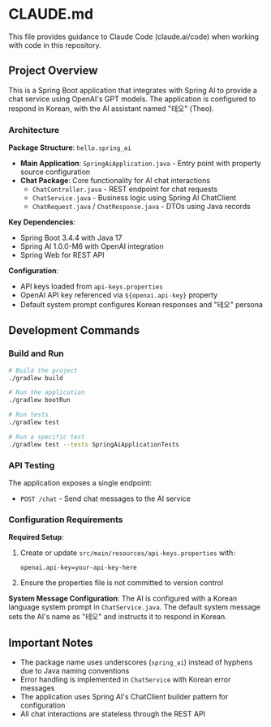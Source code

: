 # CLAUDE.md

This file provides guidance to Claude Code (claude.ai/code) when working with code in this repository.

## Project Overview

This is a Spring Boot application that integrates with Spring AI to provide a chat service using OpenAI's GPT models. The application is configured to respond in Korean, with the AI assistant named "테오" (Theo).

### Architecture

**Package Structure**: `hello.spring_ai`
- **Main Application**: `SpringAiApplication.java` - Entry point with property source configuration
- **Chat Package**: Core functionality for AI chat interactions
  - `ChatController.java` - REST endpoint for chat requests
  - `ChatService.java` - Business logic using Spring AI ChatClient
  - `ChatRequest.java` / `ChatResponse.java` - DTOs using Java records

**Key Dependencies**:
- Spring Boot 3.4.4 with Java 17
- Spring AI 1.0.0-M6 with OpenAI integration
- Spring Web for REST API

**Configuration**:
- API keys loaded from `api-keys.properties`
- OpenAI API key referenced via `${openai.api-key}` property
- Default system prompt configures Korean responses and "테오" persona

## Development Commands

### Build and Run
```bash
# Build the project
./gradlew build

# Run the application
./gradlew bootRun

# Run tests
./gradlew test

# Run a specific test
./gradlew test --tests SpringAiApplicationTests
```

### API Testing
The application exposes a single endpoint:
- `POST /chat` - Send chat messages to the AI service

### Configuration Requirements

**Required Setup**:
1. Create or update `src/main/resources/api-keys.properties` with:
   ```
   openai.api-key=your-api-key-here
   ```
2. Ensure the properties file is not committed to version control

**System Message Configuration**:
The AI is configured with a Korean language system prompt in `ChatService.java`. The default system message sets the AI's name as "테오" and instructs it to respond in Korean.

## Important Notes

- The package name uses underscores (`spring_ai`) instead of hyphens due to Java naming conventions
- Error handling is implemented in `ChatService` with Korean error messages
- The application uses Spring AI's ChatClient builder pattern for configuration
- All chat interactions are stateless through the REST API